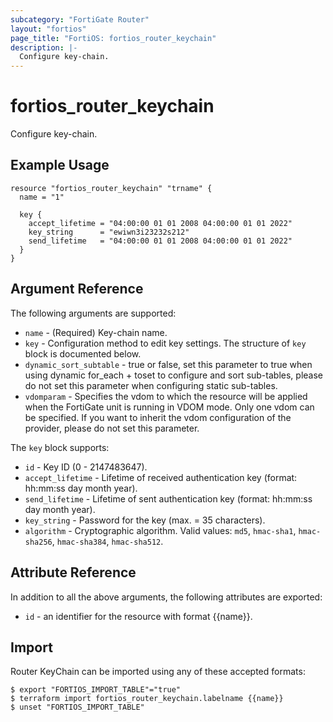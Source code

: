 ```yaml
---
subcategory: "FortiGate Router"
layout: "fortios"
page_title: "FortiOS: fortios_router_keychain"
description: |-
  Configure key-chain.
---
```


# fortios_router_keychain
Configure key-chain.

## Example Usage

```hcl
resource "fortios_router_keychain" "trname" {
  name = "1"

  key {
    accept_lifetime = "04:00:00 01 01 2008 04:00:00 01 01 2022"
    key_string      = "ewiwn3i23232s212"
    send_lifetime   = "04:00:00 01 01 2008 04:00:00 01 01 2022"
  }
}
```

## Argument Reference

The following arguments are supported:

* `name` - (Required) Key-chain name.
* `key` - Configuration method to edit key settings. The structure of `key` block is documented below.
* `dynamic_sort_subtable` - true or false, set this parameter to true when using dynamic for_each + toset to configure and sort sub-tables, please do not set this parameter when configuring static sub-tables.
* `vdomparam` - Specifies the vdom to which the resource will be applied when the FortiGate unit is running in VDOM mode. Only one vdom can be specified. If you want to inherit the vdom configuration of the provider, please do not set this parameter.

The `key` block supports:

* `id` - Key ID (0 - 2147483647).
* `accept_lifetime` - Lifetime of received authentication key (format: hh:mm:ss day month year).
* `send_lifetime` - Lifetime of sent authentication key (format: hh:mm:ss day month year).
* `key_string` - Password for the key (max. = 35 characters).
* `algorithm` - Cryptographic algorithm. Valid values: `md5`, `hmac-sha1`, `hmac-sha256`, `hmac-sha384`, `hmac-sha512`.


## Attribute Reference

In addition to all the above arguments, the following attributes are exported:
* `id` - an identifier for the resource with format {{name}}.

## Import

Router KeyChain can be imported using any of these accepted formats:
```
$ export "FORTIOS_IMPORT_TABLE"="true"
$ terraform import fortios_router_keychain.labelname {{name}}
$ unset "FORTIOS_IMPORT_TABLE"
```
